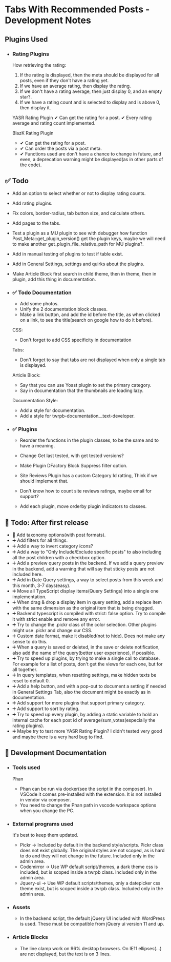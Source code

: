 # Tabs With Recommended Posts - Development Notes

## Plugins Used

- ### Rating Plugins

    How retrieving the rating:
    1. If the rating is displayed, then the meta should be displayed for all posts, even if they don't have a rating yet.
    2. If we have an average rating, then display the rating.
    3. If we don't have a rating average, then just display 0, and an empty star?.
    4. If we have a rating count and is selected to display and is above 0, then display it.

    YASR Rating Plugin
    ✔ Can get the rating for a post.
    ✔ Every rating average and rating count implemented.

    BlazK Rating Plugin
    - ✔ Can get the rating for a post.
    - ✔ Can order the posts via a post meta.
    - ✔ Functions used are don't have a chance to change in future, and even, a deprecation warning might be displayed(as in other parts of the code).

## ✅ Todo

- Add an option to select whether or not to display rating counts.
- Add rating plugins.

- Fix colors, border-radius, tab button size, and calculate others.
- Add pages to the tabs.

- Test a plugin as a MU plugin to see with debugger how function Post_Meta::get_plugin_version() get the plugin keys, maybe we will need to make another get_plugin_file_relative_path for MU plugins?.

- Add in manual testing of plugins to test if table exist.

- Add in General Settings, settings and quirks about the plugins.

- Make Article Block first search in child theme, then in theme, then in plugin, add this thing in documentation.

- ### ✅ Todo Documentation

    - Add some photos.
    - Unify the 2 documentation block classes.
    - Make a link button, and add the id before the title, as when clicked on a link, to see the title(search on google how to do it before).

    CSS:

    - Don't forget to add CSS specificity in documentation

    Tabs:

    - Don't forget to say that tabs are not displayed when only a single tab is displayed.

    Article Block:

    - Say that you can use Yoast plugin to set the primary category.
    - Say in documentation that the thumbnails are loading lazy.

    Documentation Style:

    - Add a style for documentation.
    - Add a style for twrpb-documentation__text-developer.

- ### ✅ Plugins

    - Reorder the functions in the plugin classes, to be the same and to have a meaning.
    - Change Get last tested, with get tested versions?

    - Make Plugin DFactory Block Suppress filter option.
    - Site Reviews Plugin has a custom Category Id ratting, Think if we should implement that.
    - Don't know how to count site reviews ratings, maybe email for support?
    - Add each plugin, move orderby plugin indicators to classes.

## 🎉 Todo: After first release

- 🥇 Add taxonomy options(with post formats).
- ➕ Add filters for all things.
- ➕ Add a way to invert category icons?
- ➕ Add a way to "Only Include/Exclude specific posts" to also including all the post children with a checkbox option.
- ➕ Add a preview query posts in the backend. If we add a query preview in the backend, add a warning that will say that sticky posts are not included here.
- ➕ Add in Date Query settings, a way to select posts from this week and this month, 3-7 days(easy).
- ➕ Move all TypeScript display items(Query Settings) into a single one implementation.
- ➕ When drag & drop a display item in query setting, add a replace item with the same dimension as the original item that is being dragged.
- ➕ Backend typescript is compiled with strict: false option. Try to compile it with strict enable and remove any error.
- ➕ Try to change the .pickr class of the color selection. Other plugins might use .pickr and change our CSS.
- ➕ Custom date format, make it disabled(not to hide). Does not make any sense to do this.
- ➕ When a query is saved or deleted, in the save or delete notification, also add the name of the query(better user experience), if possible.
- ➕ Try to speed up plugins, by trying to make a single call to database. For example for a list of posts, don't get the views for each one, but for all together.
- ➕ In query templates, when resetting settings, make hidden texts be reset to default 0.
- ➕ Add a help button, and with a pop-out to document a setting if needed in General Settings Tab, also the document might be exactly as in documentation.
- ➕ Add support for more plugins that support primary category.
- ➕ Add support to sort by rating.
- ➕ Try to speed up every plugin, by adding a static variable to hold an internal cache for each post id of average/sum_votes(especially the rating plugins).
- ➕ Maybe try to test more YASR Rating Plugin? I didn't tested very good and maybe there is a very hard bug to find.

## 📖 Development Documentation

- ### Tools used

    Phan

    - Phan can be run via docker(see the script in the composer). In VSCode it comes pre-installed with the extension. It is not installed in vendor via composer.
    - You need to change the Phan path in vscode workspace options when you change the PC.

- ### External programs used

    It's best to keep them updated.

    - Pickr -> Included by default in the backend style/scripts. Pickr class does not exist globally. The original styles are not scoped, as is hard to do and they will not change in the future. Included only in the admin area.
    - Codemirror -> Use WP default script/themes, a dark theme css is included, but is scoped inside a twrpb class. Included only in the admin area.
    - Jquery-ui -> Use WP default scripts/themes, only a datepicker css theme exist, but is scoped inside a twrpb class. Included only in the admin area.

- ### Assets

    - In the backend script, the default jQuery UI included with WordPress is used. These must be compatible from jQuery ui version 11 and up.

- ### Article Blocks

    - The line clamp work on 96% desktop browsers. On IE11 ellipses(...) are not displayed, but the text is on 3 lines.
